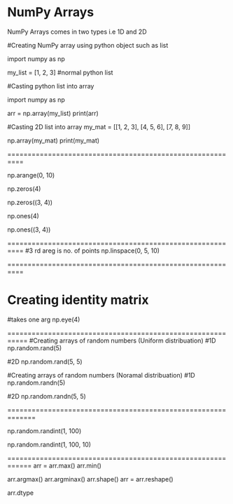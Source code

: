 # NumPy Arrays

NumPy Arrays comes in two types i.e 1D and 2D

#Creating NumPy array using python object such as list

import numpy as np

my_list = [1, 2, 3] #normal python list

#Casting python list into array 

import numpy as np

arr = np.array(my_list)
print(arr)

#Casting 2D list into array 
my_mat = [[1, 2, 3], [4, 5, 6], [7, 8, 9]]

np.array(my_mat)
print(my_mat)



==========================================================

np.arange(0, 10)

np.zeros(4)

np.zeros((3, 4))

np.ones(4)

np.ones((3, 4))


==========================================================
#3 rd  areg is no. of points
np.linspace(0, 5, 10)


==========================================================

# Creating identity matrix
#takes one arg
np.eye(4)


===========================================================
#Creating arrays of random numbers (Uniform distribuation)
#1D
np.random.rand(5)

#2D
np.random.rand(5, 5)

#Creating arrays of random numbers (Noramal distribuation)
#1D
np.random.randn(5)

#2D
np.random.randn(5, 5)

=============================================================


np.random.randint(1, 100)

np.random.randint(1, 100, 10)

============================================================
arr = 
arr.max()
arr.min()

arr.argmax()
arr.argminax()
arr.shape()
arr = arr.reshape()

arr.dtype












